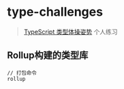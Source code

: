 # type-challenges
> [TypeScript 类型体操姿势](https://github.com/type-challenges/type-challenges.git) 个人练习

## Rollup构建的类型库
```
// 打包命令
rollup
```
